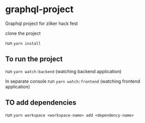 # graphql-project
Graphql project for zilker hack fest

clone the project 

run `yarn install`

## To run the project

run `yarn watch:backend` (watching backend application)

In separate console 
run `yarn watch:frontend` (watching frontend application)

## TO add dependencies

run `yarn workspace <workspace-name> add <dependency-name>`  

